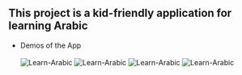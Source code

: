 ## This project is a kid-friendly application for learning Arabic

* Demos of the App <br/> <br/>
![Learn-Arabic](Demo/20210125_160703[1].gif)
![Learn-Arabic](Demo/20210125_135325[1].gif)
![Learn-Arabic](Demo/20210125_145932[1].gif)
![Learn-Arabic](Demo/20210125_150705[1].gif)

